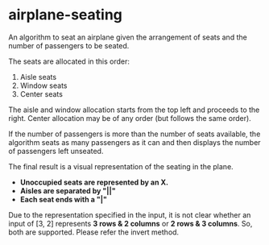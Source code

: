 # airplane-seating
An algorithm to seat an airplane given the arrangement of seats and the number of passengers to be seated.

The seats are allocated in this order:
1. Aisle seats
2. Window seats
3. Center seats

The aisle and window allocation starts from the top left and proceeds to the right. Center allocation may be of any order (but follows the same order).

If the number of passengers is more than the number of seats available, the algorithm seats as many passengers as it can and then displays the number of passengers left unseated.

The final result is a visual representation of the seating in the plane.
* **Unoccupied seats are represented by an X.**
* **Aisles are separated by "||"**
* **Each seat ends with a "|"**

Due to the representation specified in the input, it is not clear whether an input of [3, 2] represents **3 rows & 2 columns** or **2 rows & 3 columns**. So, both are supported. Please refer the invert method.